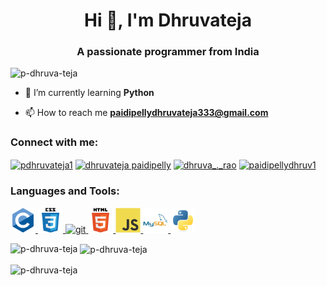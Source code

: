 <h1 align="center">Hi 👋, I'm Dhruvateja</h1>
<h3 align="center">A passionate programmer from India</h3>

<p align="left"> <img src="https://komarev.com/ghpvc/?username=p-dhruva-teja&label=Profile%20views&color=0e75b6&style=flat" alt="p-dhruva-teja" /> </p>

- 🌱 I’m currently learning **Python**

- 📫 How to reach me **paidipellydhruvateja333@gmail.com**

<h3 align="left">Connect with me:</h3>
<p align="left">
<a href="https://twitter.com/pdhruvateja1" target="blank"><img align="center" src="https://raw.githubusercontent.com/rahuldkjain/github-profile-readme-generator/master/src/images/icons/Social/twitter.svg" alt="pdhruvateja1" height="30" width="40" /></a>
<a href="https://linkedin.com/in/dhruvateja paidipelly" target="blank"><img align="center" src="https://raw.githubusercontent.com/rahuldkjain/github-profile-readme-generator/master/src/images/icons/Social/linked-in-alt.svg" alt="dhruvateja paidipelly" height="30" width="40" /></a>
<a href="https://instagram.com/dhruva_._rao" target="blank"><img align="center" src="https://raw.githubusercontent.com/rahuldkjain/github-profile-readme-generator/master/src/images/icons/Social/instagram.svg" alt="dhruva_._rao" height="30" width="40" /></a>
<a href="https://www.hackerrank.com/paidipellydhruv1" target="blank"><img align="center" src="https://raw.githubusercontent.com/rahuldkjain/github-profile-readme-generator/master/src/images/icons/Social/hackerrank.svg" alt="paidipellydhruv1" height="30" width="40" /></a>
</p>

<h3 align="left">Languages and Tools:</h3>
<p align="left"> <a href="https://www.cprogramming.com/" target="_blank" rel="noreferrer"> <img src="https://raw.githubusercontent.com/devicons/devicon/master/icons/c/c-original.svg" alt="c" width="40" height="40"/> </a> <a href="https://www.w3schools.com/css/" target="_blank" rel="noreferrer"> <img src="https://raw.githubusercontent.com/devicons/devicon/master/icons/css3/css3-original-wordmark.svg" alt="css3" width="40" height="40"/> </a> <a href="https://git-scm.com/" target="_blank" rel="noreferrer"> <img src="https://www.vectorlogo.zone/logos/git-scm/git-scm-icon.svg" alt="git" width="40" height="40"/> </a> <a href="https://www.w3.org/html/" target="_blank" rel="noreferrer"> <img src="https://raw.githubusercontent.com/devicons/devicon/master/icons/html5/html5-original-wordmark.svg" alt="html5" width="40" height="40"/> </a> <a href="https://developer.mozilla.org/en-US/docs/Web/JavaScript" target="_blank" rel="noreferrer"> <img src="https://raw.githubusercontent.com/devicons/devicon/master/icons/javascript/javascript-original.svg" alt="javascript" width="40" height="40"/> </a> <a href="https://www.mysql.com/" target="_blank" rel="noreferrer"> <img src="https://raw.githubusercontent.com/devicons/devicon/master/icons/mysql/mysql-original-wordmark.svg" alt="mysql" width="40" height="40"/> </a> <a href="https://www.python.org" target="_blank" rel="noreferrer"> <img src="https://raw.githubusercontent.com/devicons/devicon/master/icons/python/python-original.svg" alt="python" width="40" height="40"/> </a> </p>

<p><img align="left" src="https://github-readme-stats.vercel.app/api/top-langs?username=p-dhruva-teja&show_icons=true&locale=en&layout=compact" alt="p-dhruva-teja" /></p>

<p>&nbsp;<img align="center" src="https://github-readme-stats.vercel.app/api?username=p-dhruva-teja&show_icons=true&locale=en" alt="p-dhruva-teja" /></p>

<p><img align="center" src="https://github-readme-streak-stats.herokuapp.com/?user=p-dhruva-teja&" alt="p-dhruva-teja" /></p>
